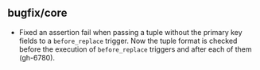 ## bugfix/core

* Fixed an assertion fail when passing a tuple without the primary key fields
  to a `before_replace` trigger. Now the tuple format is checked before the execution 
  of `before_replace` triggers and after each of them (gh-6780).
